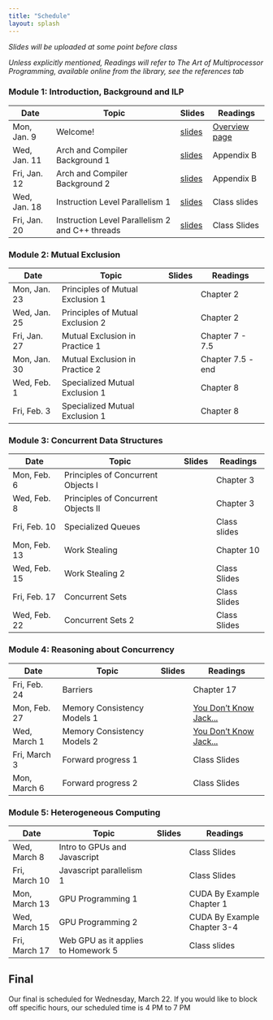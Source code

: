 ```yaml
---
title: "Schedule"
layout: splash
---
```


_Slides will be uploaded at some point before class_

_Unless explicitly mentioned, Readings will refer to The Art of Multiprocessor Programming, available online from the library, see the references tab_

### Module 1: Introduction, Background and ILP

| Date             | Topic    | Slides |   Readings
|------------------|----------|--------|----------------
| Mon, Jan. 9      | Welcome!                                          | [slides](lectures/CSE113Jan9_wi2023.pdf)   | [Overview page](https://sorensenucsc.github.io/CSE113-wi2022/overview.html)
| Wed, Jan. 11      | Arch and Compiler Background 1                   | [slides](lectures/CSE113Jan11_wi2023.pdf)  | Appendix B
| Fri, Jan. 12      | Arch and Compiler Background 2                   |  [slides](lectures/CSE113Jan13_wi2023.pdf) | Appendix B
| Wed, Jan. 18     | Instruction Level Parallelism 1                   |  [slides](lectures/CSE113Jan18_wi2023.pdf) | Class slides
| Fri, Jan. 20     | Instruction Level Parallelism 2 and C++ threads   |   [slides](lectures/CSE113Jan20_wi2023.pdf)| Class Slides

### Module 2: Mutual Exclusion

| Date             | Topic    | Slides |   Readings
|------------------|----------|--------|----------------
| Mon, Jan. 23     | Principles of Mutual Exclusion 1  |  | Chapter 2
| Wed, Jan. 25     | Principles of Mutual Exclusion 2  |  | Chapter 2
| Fri, Jan. 27     | Mutual Exclusion in Practice 1    |  | Chapter 7 - 7.5
| Mon, Jan. 30     | Mutual Exclusion in Practice 2    |  | Chapter 7.5 - end
| Wed, Feb. 1      | Specialized Mutual Exclusion 1    |  | Chapter 8
| Fri, Feb. 3      | Specialized Mutual Exclusion 1    |  | Chapter 8

### Module 3: Concurrent Data Structures

| Date             | Topic    | Slides |   Readings
|------------------|----------|--------|----------------
| Mon, Feb. 6      | Principles of Concurrent Objects I   |  | Chapter 3
| Wed, Feb. 8      | Principles of Concurrent Objects II  |  | Chapter 3
| Fri, Feb. 10     | Specialized Queues                   |  | Class slides
| Mon, Feb. 13     | Work Stealing                        |  | Chapter 10
| Wed, Feb. 15     | Work Stealing 2                      |  | Class Slides
| Fri, Feb. 17     | Concurrent Sets                      |  | Class Slides
| Wed, Feb. 22     |  Concurrent Sets 2                   |  | Class Slides
 

### Module 4: Reasoning about Concurrency

| Date             | Topic    | Slides |   Readings
|------------------|----------|--------|----------------
| Fri, Feb. 24     |  Barriers                      |  | Chapter 17
| Mon, Feb. 27     |  Memory Consistency Models 1   |  | [You Don’t Know Jack...](https://queue.acm.org/detail.cfm?id=2088916) 
| Wed, March 1     |  Memory Consistency Models 2   |  | [You Don’t Know Jack...](https://queue.acm.org/detail.cfm?id=2088916) 
| Fri, March 3     |  Forward progress 1            |  | Class Slides
| Mon, March 6     |  Forward progress 2            |  | Class Slides


### Module 5: Heterogeneous Computing

| Date             | Topic    | Slides |   Readings
|------------------|----------|--------|----------------
| Wed, March 8     | Intro to GPUs and Javascript         |  | Class Slides
| Fri, March 10    | Javascript parallelism 1             |  | Class Slides
| Mon, March 13    | GPU Programming 1                    |  | CUDA By Example Chapter 1
| Wed, March 15    | GPU Programming 2                    |  | CUDA By Example Chapter 3-4
| Fri, March 17    | Web GPU as it applies to Homework 5  |  | Class slides



## Final

Our final is scheduled for Wednesday, March 22. If you would like to block off specific hours, our scheduled time is 4 PM to 7 PM

